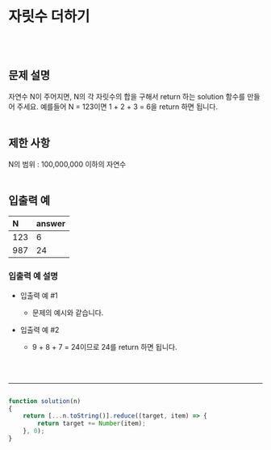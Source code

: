 # 자릿수 더하기
<br/>
<br/>

## 문제 설명
자연수 N이 주어지면, N의 각 자릿수의 합을 구해서 return 하는 solution 함수를 만들어 주세요.
예를들어 N = 123이면 1 + 2 + 3 = 6을 return 하면 됩니다.
<br/>
<br/>

## 제한 사항
N의 범위 : 100,000,000 이하의 자연수
<br/>
<br/>

## 입출력 예
| N | answer |
| :--- | :--- |
| 123 | 6 |
| 987 | 24 |

### 입출력 예 설명
- 입출력 예 #1
  - 문제의 예시와 같습니다.

- 입출력 예 #2
  - 9 + 8 + 7 = 24이므로 24를 return 하면 됩니다.

<br/>
<br/>

---

```javascript

function solution(n)
{
    return [...n.toString()].reduce((target, item) => {    
        return target += Number(item);
    }, 0);
}

```
